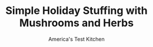 ---
layout: ../../layouts/MarkdownPostLayout.astro
title: Simple Holiday Stuffing with Mushrooms and Herbs
author: America's Test Kitchen
pubDate: 2023-03-15
description: "Mushrooms and herbs—along with some key techniques—deliver big, buttery, savory flavor to this casserole-style stuffing."
image_url: https://res.cloudinary.com/hksqkdlah/image/upload/ar_1:1,c_fill,dpr_2.0,f_auto,fl_lossy.progressive.strip_profile,g_faces:auto,q_auto:low,w_344/37377_sfs-simple-holiday-stuffing-with-mushrooms-and-herbs-6
tags: ["Side Dishes","Vegetables","Casseroles","Thanksgiving"]
calories: 3466
protein: 8
carbohydrates: 32
fats: 
fiber: 3
ingredients: ["1 1/2 pounds, hearty white sandwich bread, cut into 1/2-inch pieces (16 cups)","12 tablespoons, unsalted butter, cut into 12 pieces","12 ounces, white mushrooms, trimmed and quartered","2 , onions, chopped fine","2 , celery ribs, chopped fine","1 tablespoon, poultry seasoning","1 1/2 teaspoons, salt","3/4 teaspoon, pepper","2 1/2 cups, chicken broth","3 tablespoons, chopped parsley","2 teaspoons, minced fresh thyme"]
serves: 12
time: "3 hours, plus 20 minutes cooling"
instructions: ["Adjust oven rack to middle position and heat oven to 300 degrees. Arrange bread evenly on rimmed baking sheet. Bake for 25 minutes. Remove sheet from oven and stir bread to redistribute. Return sheet to oven and continue to bake until bread is light golden brown, 25 to 30 minutes longer. Let cool completely, then transfer to large bowl. (Cooled bread can be stored in zipper-lock bag for up to 2 days.) Increase oven temperature to 375 degrees.","Melt butter in 12-inch skillet over medium-low heat. Continue to cook, swirling pan occasionally, until butter is dark golden brown and has nutty aroma, 5 to 7 minutes. Transfer 3 tablespoons browned butter to small bowl and set aside.","Add mushrooms, onions, and celery to skillet, increase heat to medium, and cook until vegetables are soft and beginning to brown, about 15 minutes. Stir in poultry seasoning, salt, and pepper and cook until fragrant, about 30 seconds. Add vegetable mixture to bowl with bread.","Add broth, 2 tablespoons parsley, and thyme to bread mixture and fold to combine. Let sit for 10 minutes. Fold again until broth is fully absorbed. Transfer stuffing to 13 by 9-inch baking dish and distribute evenly but do not pack down. Drizzle reserved butter evenly over top. Bake until golden brown and crisp on top, 30 to 35 minutes. Transfer dish to wire rack and let cool for 15 minutes. Sprinkle with remaining 1 tablespoon parsley and serve."]
nutrition: ["305 mg Potassium","135 mg Phosphorus","94 mg Calcium","2 mg Iron","34 mg Magnesium","414 mg Sodium","14 g Fat","5 mg Niacin (B3)","3 g Monounsaturated","1 g Polyunsaturated","4 mg Vitamin C","32 mg Cholesterol","7 g Saturated","3 g Fiber","11 µg Folic acid","52 µg Folate (food)","5 g Sugars","24 µg Vitamin K","120 g Water","32 g Carbs","72 µg Folate equivalent (total)","8 g Protein","103 µg Vitamin A","288 kcal Energy","3466 calories"]
notes: "Use a hearty white sandwich bread, such as Arnold Country Classics White Bread (our taste test winner). You will need one loaf for this recipe. We developed this recipe using Bell’s poultry seasoning."
---